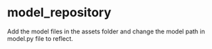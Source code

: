 # model_repository
Add the model files in the assets folder and change the model path in model.py file to reflect.
